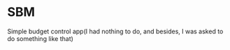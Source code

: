 # SBM
Simple budget control app(I had nothing to do, and besides, I was asked to do something like that)
